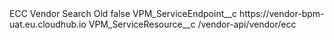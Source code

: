 <?xml version="1.0" encoding="UTF-8"?>
<CustomMetadata xmlns="http://soap.sforce.com/2006/04/metadata" xmlns:xsi="http://www.w3.org/2001/XMLSchema-instance" xmlns:xsd="http://www.w3.org/2001/XMLSchema">
    <label>ECC Vendor Search Old</label>
    <protected>false</protected>
    <values>
        <field>VPM_ServiceEndpoint__c</field>
        <value xsi:type="xsd:string">https://vendor-bpm-uat.eu.cloudhub.io</value>
    </values>
    <values>
        <field>VPM_ServiceResource__c</field>
        <value xsi:type="xsd:string">/vendor-api/vendor/ecc</value>
    </values>
</CustomMetadata>
